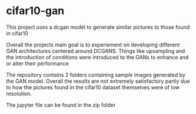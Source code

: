 # cifar10-gan
This project uses a dcgan model to generate similar pictures to those found in cifar10

Overall the projects main goal is to experiement on developing different GAN architectures centered around DCGANS. Things like upsampling and the introduction of conditions were introduced to the GANs to enhance and or alter their performance

The repository contains 2 folders containing sample images generated by the GAN model. Overall the results are not extremely satisfactory partly due to how the pictures found in the cifar10 dataset themselves were of low resolution. 

The jupyter file can be found in the zip folder
